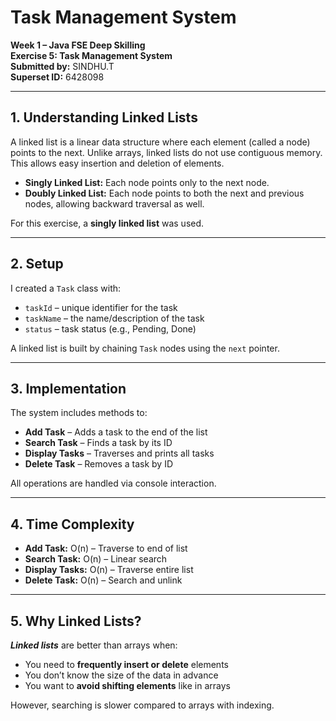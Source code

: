 # Task Management System

**Week 1 – Java FSE Deep Skilling**  
**Exercise 5: Task Management System**  
**Submitted by:** SINDHU.T  
**Superset ID:** 6428098

---

## 1. Understanding Linked Lists

A linked list is a linear data structure where each element (called a node) points to the next. Unlike arrays, linked lists do not use contiguous memory. This allows easy insertion and deletion of elements.

- **Singly Linked List:** Each node points only to the next node.
- **Doubly Linked List:** Each node points to both the next and previous nodes, allowing backward traversal as well.

For this exercise, a **singly linked list** was used.

---

## 2. Setup

I created a `Task` class with:
- `taskId` – unique identifier for the task
- `taskName` – the name/description of the task
- `status` – task status (e.g., Pending, Done)

A linked list is built by chaining `Task` nodes using the `next` pointer.

---

## 3. Implementation

The system includes methods to:
- **Add Task** – Adds a task to the end of the list
- **Search Task** – Finds a task by its ID
- **Display Tasks** – Traverses and prints all tasks
- **Delete Task** – Removes a task by ID

All operations are handled via console interaction.

---

## 4. Time Complexity

- **Add Task:** O(n) – Traverse to end of list
- **Search Task:** O(n) – Linear search
- **Display Tasks:** O(n) – Traverse entire list
- **Delete Task:** O(n) – Search and unlink

---

## 5. Why Linked Lists?

***Linked lists*** are better than arrays when:
- You need to **frequently insert or delete** elements
- You don’t know the size of the data in advance
- You want to **avoid shifting elements** like in arrays

However, searching is slower compared to arrays with indexing.


